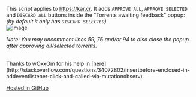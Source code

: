 This script applies to https://kar.cr.
It adds `APPROVE ALL`, `APPROVE SELECTED` and `DISCARD ALL` buttons inside the "Torrents awaiting feedback" popup:  
_(by default it only has `DISCARD SELECTED`)_  
![image](https://i.imgur.com/9okUtOK.jpg)

_Note: You may uncomment lines 59, 76 and/or 94 to also close the popup after approving all/selected torrents._

<br>
Thanks to wOxxOm for his help in [here](http://stackoverflow.com/questions/34072802/insertbefore-enclosed-in-addeventlistener-click-and-called-via-mutationobserv).  

[Hosted in GitHub](https://github.com/darkred/Userscripts)